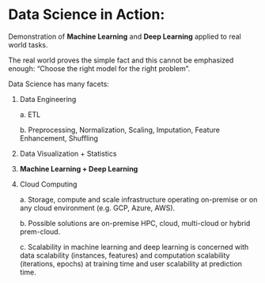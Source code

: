 # Data Science in Action:
Demonstration of **Machine Learning** and **Deep Learning** applied to real world tasks.

The real world proves the simple fact and this cannot be emphasized enough: 
“Choose the right model for the right problem”.

Data Science has many facets:

1.	Data Engineering

	a. ETL
	
	b. Preprocessing, Normalization, Scaling, Imputation, Feature Enhancement, Shuffling	
2.	Data Visualization + Statistics
3.	**Machine Learning + Deep Learning**
4.	Cloud Computing

	a. Storage, compute and scale infrastructure operating on-premise or on any cloud environment (e.g. GCP, Azure, AWS).
	
	b. Possible solutions are on-premise HPC, cloud, multi-cloud or hybrid prem-cloud.
	
	c. Scalability in machine learning and deep learning is concerned with data scalability (instances, features) and computation scalability (iterations, epochs) at training time and user scalability at prediction time.




